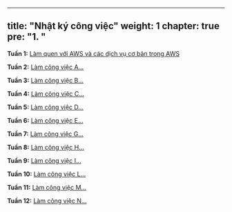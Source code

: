 
---
title: "Nhật ký công việc"
weight: 1
chapter: true
pre: "<b>1. </b>"
---

**Tuần 1:** [Làm quen với AWS và các dịch vụ cơ bản trong AWS](1.1-week1/)

**Tuần 2:** [Làm công việc A...](1.2-week2/)

**Tuần 3:** [Làm công việc B...](1.3-week3/)

**Tuần 4:** [Làm công việc C...](1.4-week4/)

**Tuần 5:** [Làm công việc D...](1.5-week5/)

**Tuần 6:** [Làm công việc E...](1.6-week6/)

**Tuần 7:** [Làm công việc G...](1.7-week7/)

**Tuần 8:** [Làm công việc H...](1.8-week8/)

**Tuần 9:** [Làm công việc I...](1.9-week9/)

**Tuần 10:** [Làm công việc L...](1.10-week10/)

**Tuần 11:** [Làm công việc M...](1.11-week11/)

**Tuần 12:** [Làm công việc N...](1.12-week12/)
